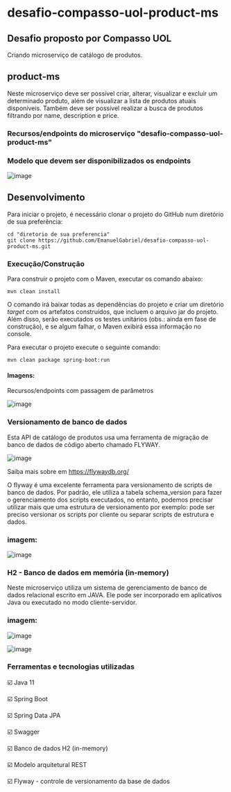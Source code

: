 # desafio-compasso-uol-product-ms

## Desafio proposto por Compasso UOL

Criando microserviço de catálogo de produtos.


## product-ms
Neste microserviço deve ser possível criar, alterar, visualizar e excluir um determinado produto, além de visualizar a lista de produtos atuais disponíveis. Também deve ser possível realizar a busca de produtos filtrando por name, description e price.



### Recursos/endpoints do microserviço "desafio-compasso-uol-product-ms"

### Modelo que devem ser disponibilizados os endpoints

![image](https://user-images.githubusercontent.com/16214525/111205439-ffa47c80-85a5-11eb-90c5-c1f1722b4c84.png)


## Desenvolvimento

Para iniciar o projeto, é necessário clonar o projeto do GitHub num diretório de sua preferência:

```shell
cd "diretorio de sua preferencia"
git clone https://github.com/EmanuelGabriel/desafio-compasso-uol-product-ms.git
```

### Execução/Construção

Para construir o projeto com o Maven, executar os comando abaixo:

```shell
mvn clean install
```

O comando irá baixar todas as dependências do projeto e criar um diretório *target* com os artefatos construídos, que incluem o arquivo jar do projeto. Além disso, serão executados os testes unitários (obs.: ainda em fase de construção), e se algum falhar, o Maven exibirá essa informação no console.

Para executar o projeto execute o seguinte comando:
```shell
mvn clean package spring-boot:run
```


#### Imagens:

Recursos/endpoints com passagem de parâmetros

![image](https://user-images.githubusercontent.com/16214525/111205086-9b81b880-85a5-11eb-83bc-ae3bc5d71e39.png)


### Versionamento de banco de dados
Esta API de catálogo de produtos usa uma ferramenta de migração de banco de dados de código aberto chamado FLYWAY. 

![image](https://user-images.githubusercontent.com/16214525/111208096-1a2c2500-85a9-11eb-9f2a-b23e2d8432c5.png)

 Saiba mais sobre em https://flywaydb.org/
 
O flyway é uma excelente ferramenta para versionamento de scripts de banco de dados. Por padrão, ele utiliza a tabela schema_version para fazer o gerenciamento dos scripts executados, no entanto, podemos precisar utilizar mais que uma estrutura de versionamento por exemplo: pode ser preciso versionar os scripts por cliente ou separar scripts de estrutura e dados.

### imagem:
![image](https://user-images.githubusercontent.com/16214525/111208273-4cd61d80-85a9-11eb-9c73-4915fa668459.png)

### H2 - Banco de dados em memória (in-memory)
Neste microserviço utiliza um sistema de gerenciamento de banco de dados relacional escrito em JAVA. Ele pode ser incorporado em aplicativos Java ou executado no modo cliente-servidor. 

### imagem:
![image](https://user-images.githubusercontent.com/16214525/111208821-033a0280-85aa-11eb-8c01-258567282b28.png)

![image](https://user-images.githubusercontent.com/16214525/111209272-9410de00-85aa-11eb-87a8-89dfe78a6b4c.png)


<h3>Ferramentas e tecnologias utilizadas</h3>

:ballot_box_with_check: Java 11

:ballot_box_with_check: Spring Boot

:ballot_box_with_check: Spring Data JPA

:ballot_box_with_check: Swagger

:ballot_box_with_check: Banco de dados H2 (in-memory)

:ballot_box_with_check: Modelo arquitetural REST

:ballot_box_with_check: Flyway - controle de versionamento da base de dados


